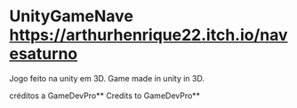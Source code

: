 # UnityGameNave https://arthurhenrique22.itch.io/navesaturno

Jogo feito na unity em 3D.
Game made in unity in 3D.

créditos a GameDevPro**
Credits to GameDevPro**
